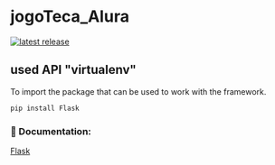 # jogoTeca_Alura

<a href="https://pypi.org/project/Flask/">
  <img src="https://img.shields.io/badge/Flask-v2.3.2-blue" alt="latest release" />
</a>

<br>

## used API "virtualenv"
To import the package that can be used to work with the framework.

```sh
pip install Flask
```

### 📖 Documentation: <br>
[Flask](https://flask.palletsprojects.com/en/2.3.x/) <br>

